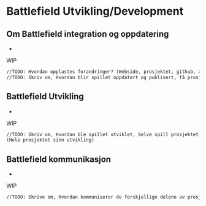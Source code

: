 # Battlefield Utvikling/Development

## **Om Battlefield integration og oppdatering**

-


WIP
```markdown
//TODO: Hvordan opplastes forandringer? (Webside, prosjektet, github, arbeid), 
//TODO: Skriv om, Hvordan blir spillet oppdatert og publisert, få prosjektet ut I verden.
```

## **Battlefield Utvikling**

-


WIP
```markdown
//TODO: Skriv om, Hvordan ble spillet utviklet, Selve spill prosjektet.
(Hele prosjektet sinn utvikling)
```

## **Battlefield kommunikasjon**

-


WIP
```markdown
//TODO: Skrive om, Hvordan kommuniserer de forskjellige delene av prosjektet, Hva brukte vi for å jobbe sammen, Hvordan var kommunikasjonen blant gruppen, Hva ble gjort for å øke produktivitet og kommunikasjon.
```